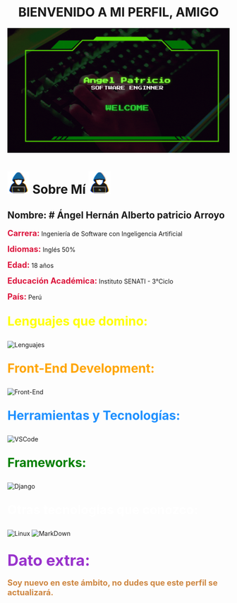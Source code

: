 <h1 align="center"><b>BIENVENIDO A MI PERFIL, AMIGO</b></h1>

![Banner](https://github.com/AngelHer2005/AngelHer2005/blob/main/recursos/Banner.gif)

# <img src="https://github.com/0xAbdulKhalid/0xAbdulKhalid/raw/main/assets/mdImages/about_me.gif" width=50px> **Sobre Mí** <img src="https://github.com/0xAbdulKhalid/0xAbdulKhalid/raw/main/assets/mdImages/about_me.gif" width=50px>

## **Nombre**: # Ángel Hernán Alberto patricio Arroyo

<span style="color:crimson; font-size:1.3em; font-weight:bold;">Carrera:</span> Ingeniería de Software con Ingeligencia Artificial

<span style="color:crimson; font-size:1.3em; font-weight:bold;">Idiomas:</span> Inglés 50% 

<span style="color:crimson; font-size:1.3em; font-weight:bold;">Edad:</span> 18 años

<span style="color:crimson; font-size:1.3em; font-weight:bold;">Educación Académica:</span> Instituto SENATI - 3°Ciclo

<span style="color:crimson; font-size:1.3em; font-weight:bold;">País:</span> Perú


<p style="color: yellow; font-size: 2em; font-weight: bold;">Lenguajes que domino:</p>

![Lenguajes](https://skillicons.dev/icons?i=python,js,java)

<p style="color: orange; font-size: 2em; font-weight: bold;">Front-End Development:</p>

![Front-End](https://skillicons.dev/icons?i=html,css,js)

<p style="color: dodgerblue; font-size: 2em; font-weight: bold;">Herramientas y Tecnologías:</p>

![VSCode](https://skillicons.dev/icons?i=vscode,github,git)

<p style="color: green; font-size: 2em; font-weight: bold;">Frameworks:</p>

![Django](https://skillicons.dev/icons?i=django)

<p style="color: white; font-size: 2em; font-weight: bold;">Otras tecnologías que conozco:</p>

![Linux](https://skillicons.dev/icons?i=linux)
![MarkDown]()

<br>
<span style="color: darkorchid; font-size: 2.5em; font-weight: bold;">Dato extra:</span>
<p style="color: peru; font-size: 1.3em; font-weight: bold;">Soy nuevo en este ámbito, no dudes que este perfil se actualizará.</

